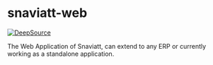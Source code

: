 # snaviatt-web
[![DeepSource](https://deepsource.io/gh/snaviatt/snaviatt-web.svg/?label=active+issues&show_trend=true)](https://deepsource.io/gh/snaviatt/snaviatt-web/?ref=repository-badge)

The Web Application of Snaviatt, can extend to any ERP or currently working as a standalone application.
